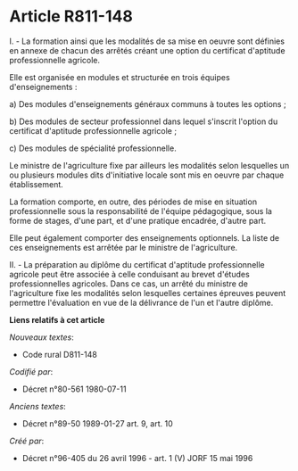 # Article R811-148

I. - La formation ainsi que les modalités de sa mise en oeuvre sont définies en annexe de chacun des arrêtés créant une
option du certificat d'aptitude professionnelle agricole.

Elle est organisée en modules et structurée en trois équipes d'enseignements :

a) Des modules d'enseignements généraux communs à toutes les options ;

b) Des modules de secteur professionnel dans lequel s'inscrit l'option du certificat d'aptitude professionnelle agricole ;

c) Des modules de spécialité professionnelle.

Le ministre de l'agriculture fixe par ailleurs les modalités selon lesquelles un ou plusieurs modules dits d'initiative
locale sont mis en oeuvre par chaque établissement.

La formation comporte, en outre, des périodes de mise en situation professionnelle sous la responsabilité de l'équipe
pédagogique, sous la forme de stages, d'une part, et d'une pratique encadrée, d'autre part.

Elle peut également comporter des enseignements optionnels. La liste de ces enseignements est arrêtée par le ministre de
l'agriculture.

II. - La préparation au diplôme du certificat d'aptitude professionnelle agricole peut être associée à celle conduisant au
brevet d'études professionnelles agricoles. Dans ce cas, un arrêté du ministre de l'agriculture fixe les modalités selon
lesquelles certaines épreuves peuvent permettre l'évaluation en vue de la délivrance de l'un et l'autre diplôme.

**Liens relatifs à cet article**

_Nouveaux textes_:

  - Code rural D811-148

_Codifié par_:

  - Décret n°80-561 1980-07-11

_Anciens textes_:

  - Décret n°89-50 1989-01-27 art. 9, art. 10

_Créé par_:

  - Décret n°96-405 du 26 avril 1996 - art. 1 (V) JORF 15 mai 1996
